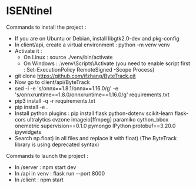 # ISENtinel

Commands to install the project :

- If you are on Ubuntu or Debian, install libgtk2.0-dev and pkg-config
- In client/api, create a virtual environment : python -m venv venv
- Activate it :
   - On Linux : source ./venv/bin/activate
   - On Windows : .\venv\Scripts\Activate (you need to enable script first : Set-ExecutionPolicy RemoteSigned -Scope Process)
- git clone https://github.com/ifzhang/ByteTrack.git
- Now go to client/api/ByteTrack
- sed -i -e 's/onnx==1.8.1/onnx==1.16.0/g' -e 's/onnxruntime==1.8.0/onnxruntime==1.16.0/g' requirements.txt
- pip3 install -q -r requirements.txt 
- pip install -e .
- Install python plugins : pip install flask python-dotenv scikit-learn flask-cors ultralytics cvzone imageio[ffmpeg] paramiko cython_bbox onemetric supervision==0.1.0 pymongo IPython protobuf==3.20.0 ipywidgets
- Search np.float) in all files and replace it with float) (The ByteTrack library is using deprecated syntax)

Commands to launch the project :

- In /server : npm start dev
- In /api in venv : flask run --port 8000
- In /client : npm start
